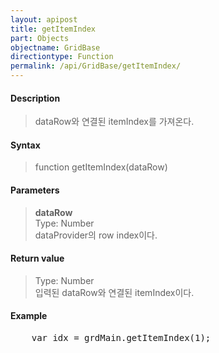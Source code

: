```yaml
---
layout: apipost
title: getItemIndex
part: Objects
objectname: GridBase
directiontype: Function
permalink: /api/GridBase/getItemIndex/
---
```



#### Description

> dataRow와 연결된 itemIndex를 가져온다.  

#### Syntax

> function getItemIndex(dataRow)  

#### Parameters

> **dataRow**  
> Type: Number  
> dataProvider의 row index이다.  

#### Return value

> Type: Number  
> 입력된 dataRow와 연결된 itemIndex이다.  

#### Example

<pre class="prettyprint">
    var idx = grdMain.getItemIndex(1);
</pre>
